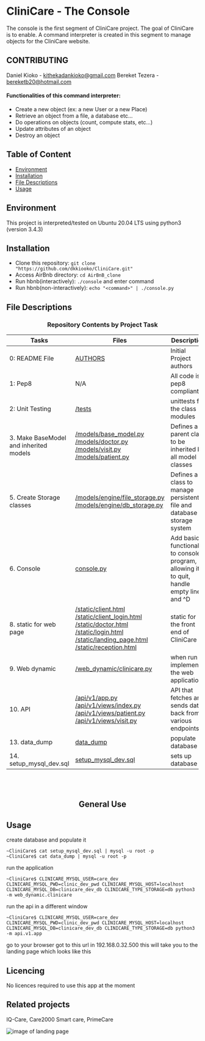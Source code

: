 # CliniCare - The Console
The console is the first segment of CliniCare project. 
The goal of CliniCare is to enable. A command interpreter is created in this segment to manage objects for the CliniCare website.

## CONTRIBUTING
Daniel Kioko - kithekadankioko@gmail.com
Bereket Tezera - bereketb20@hotmail.com

#### Functionalities of this command interpreter:
* Create a new object (ex: a new User or a new Place)
* Retrieve an object from a file, a database etc...
* Do operations on objects (count, compute stats, etc...)
* Update attributes of an object
* Destroy an object

## Table of Content
* [Environment](#environment)
* [Installation](#installation)
* [File Descriptions](#file-descriptions)
* [Usage](#usage)

## Environment
This project is interpreted/tested on Ubuntu 20.04 LTS using python3 (version 3.4.3)

## Installation
* Clone this repository: `git clone "https://github.com/dkkiooko/CliniCare.git"`
* Access AirBnb directory: `cd AirBnB_clone`
* Run hbnb(interactively): `./console` and enter command
* Run hbnb(non-interactively): `echo "<command>" | ./console.py`

## File Descriptions
<center><h3>Repository Contents by Project Task</h3> </center>

| Tasks | Files | Description |
| ----- | ----- | ------ |
| 0: README File | [AUTHORS](https://github.com/dkkiooko/CliniCare/blob/master/README.md) | Initial Project authors |
| 1: Pep8 | N/A | All code is pep8 compliant|
| 2: Unit Testing | [/tests](https://github.com/dkkiooko/CliniCare/tree/master/tests) | unittests for the class modules |
| 3. Make BaseModel and inherited models| [/models/base_model.py](https://github.com/dkkiooko/CliniCare/blob/master/models/base_model.py) [/models/doctor.py](https://github.com/dkkiooko/CliniCare/blob/master/models/doctor.py) [/models/visit.py](https://github.com/dkkiooko/CliniCare/blob/master/models/visit.py) [/models/patient.py](https://github.com/dkkiooko/CliniCare/blob/master/models/patient.py)| Defines a parent class to be inherited by all model classes|
| 5. Create Storage classes | [/models/engine/file_storage.py](https://github.com/dkkiooko/CliniCare/blob/master/models/engine/file_storage.py) [/models/engine/db_storage.py](https://github.com/dkkiooko/CliniCare/blob/master/models/engine/db_storage.py) | Defines a class to manage persistent file and database storage system|
| 6. Console  | [console.py](https://github.com/dkkiooko/CliniCare/blob/master/console.py) | Add basic functionality to console program, allowing it to quit, handle empty lines and ^D |
| 8. static for web page | [/static/client.html](https://github.com/dkkiooko/CliniCare/blob/master/static/client.html) [/static/client_login.html](https://github.com/dkkiooko/CliniCare/blob/master/static/client_login.html) [/static/doctor.html](https://github.com/dkkiooko/CliniCare/blob/master/static/doctor.html) [/static/login.html](https://github.com/dkkiooko/CliniCare/blob/master/static/login.html) [/static/landing_page.html](https://github.com/dkkiooko/CliniCare/blob/master/static/landing_page.html) [/static/reception.html](https://github.com/dkkiooko/CliniCare/blob/master/static/reception.html) | static for the front end of CliniCare |
| 9. Web dynamic | [/web_dynamic/clinicare.py](https://github.com/dkkiooko/CliniCare/blob/master/web_dynamic/clinicare.py)  | when run implements the web application |
| 10. API | [/api/v1/app.py](https://github.com/dkkiooko/CliniCare/blob/master/api/v1/app.py) [/api/v1/views/index.py](https://github.com/dkkiooko/CliniCare/blob/master/api/v1/views/index.py) [/api/v1/views/patient.py](https://github.com/dkkiooko/CliniCare/blob/master/api/v1/views/patient.py) [/api/v1/views/visit.py](https://github.com/dkkiooko/CliniCare/blob/master/api/v1/views/visit.py) | API that fetches and sends data back from various endpoints |
| 13. data_dump | [data_dump](https://github.com/dkkiooko/CliniCare/blob/master/data)  | populate database |
| 14. setup_mysql_dev.sql | [setup_mysql_dev.sql](https://github.com/dkkiooko/CliniCare/blob/master/setup_mysql_dev.sql)  | sets up database |
<br>
<br>
<center> <h2>General Use</h2> </center>

## Usage
create database and populate it
```
~CliniCare$ cat setup_mysql_dev.sql | mysql -u root -p
~CliniCare$ cat data_dump | mysql -u root -p
```
run the application
```
~CliniCare$ CLINICARE_MYSQL_USER=care_dev CLINICARE_MYSQL_PWD=clinic_dev_pwd CLINICARE_MYSQL_HOST=localhost CLINICARE_MYSQL_DB=clinicare_dev_db CLINICARE_TYPE_STORAGE=db python3 -m web_dynamic.clinicare
```
run the api in a different window
```
~CliniCare$ CLINICARE_MYSQL_USER=care_dev CLINICARE_MYSQL_PWD=clinic_dev_pwd CLINICARE_MYSQL_HOST=localhost CLINICARE_MYSQL_DB=clinicare_dev_db CLINICARE_TYPE_STORAGE=db python3 -m api.v1.app
```
go to your browser got to this url in 192.168.0.32.500
this will take you to the landing page which looks like this

## Licencing
No licences required to use this app at the moment

## Related projects
IQ-Care, Care2000
Smart care, PrimeCare


<img src="/images/clinicare.png" alt="image of landing page" title="Landing page">




